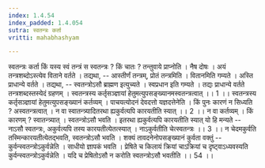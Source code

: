 ```yaml
---
index: 1.4.54
index_padded: 1.4.054
sutra: स्वतन्त्रः कर्ता
vritti: mahabhashyam

---
```

 स्वतन्त्रः कर्ता किं यस्य स्वं तन्त्रं स स्वतन्त्रः ? किं चातः ? तन्तुवाये प्राप्नोति । नैष दोषः । अयं तन्त्रशब्दोऽस्त्येव विताने वर्तते । तद्यथा, -- आस्तीर्णं तन्त्रम्, प्रोतं तन्त्रमिति । वितानमिति गम्यते । अस्ति प्राधान्ये वर्तते । तद्यथा, -- स्वतन्त्रोऽसौ ब्राह्मण इत्युच्यते । स्वप्रधान इति गम्यते । तद्यः प्राधान्ये वर्तते तन्त्रशब्दस्तस्येदं ग्रहणम् । स्वतन्त्रस्य कर्तृसञ्ज्ञायां हेतुमत्युपसङ्ख्यानमस्वतन्त्रत्वात् ।। 1 ।। स्वतन्त्रस्य कर्तृसञ्ज्ञायां हेतुमत्युपसङ्ख्यानं कर्तव्यम् । पाचयत्योदनं देवदत्तो यज्ञदत्तेनेति । किं पुनः कारणं न सिध्यति ? अस्वतन्त्रत्वात् । न वा स्वातन्त्र्यादितरथा ह्यकुर्वत्यपि कारयतीति स्यात् ।। 2 ।। न वा कर्तव्यम् । किं कारणम् ? स्वातन्त्र्यात् । स्वतन्त्रोऽसौ भवति । इतरथा ह्यकुर्वत्यपि कारयतीति स्यात् यो हि मन्यते -- नाऽसौ स्वतन्त्रः, अकुर्वत्यपि तस्य कारयतीत्येतत्स्यात् । नाऽकुर्वतीति चेत्स्वतन्त्रः ।। 3 ।। न चेदमकुर्वति तस्मिन्कारयतीत्येतद्भवति, स्वतन्त्रोऽसौ भवति । शक्यं तावदनेनोपसङ्ख्यानं कुर्वता वक्तुं -- कुर्वन्स्वतन्त्रोऽकुर्वन्नेति । साधीयो ज्ञापकं भवति । प्रेषिते च किलायं क्रियां चाऽक्रियां च दृष्ट्वाऽध्यवस्यति कुर्वन्स्वतन्त्रोऽकुर्वन्नेति । यदि च प्रेषितोऽसौ न करोति स्वतन्त्रोऽसौ भवतीति ।। 54 ।। 